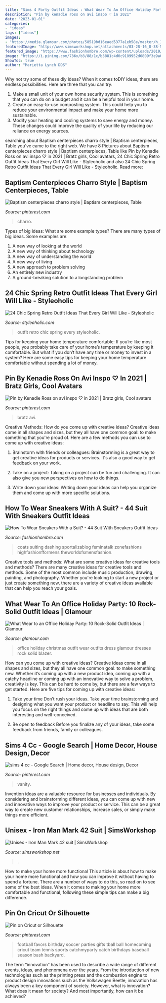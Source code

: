 ```yaml
---
title: "Sims 4 Party Outfit Ideas : What Wear To An Office Holiday Party: 10 Rock-solid Outfit Ideas"
description: "Pin by kenadie ross on avi inspo ♡ in 2021"
date: "2023-01-01"
categories:
- "ideas"
tags: ["ideas"]
images:
- "https://media.glamour.com/photos/58519bd16eaed5377a1eb58e/master/h_1025,c_limit/office-holiday-party-4.jpg"
featuredImage: "http://www.simsworkshop.net/attachments/03-28-16_8-38-55 am-jpg.4355/"
featured_image: "https://www.fashionhombre.com/wp-content/uploads/2019/07/Dashing-Suit-With-Sneakers-Outfit-To-Try-11.jpg"
image: "https://i.pinimg.com/736x/b3/88/1c/b3881c4d0c9109952d6809f3e9a0639b--the-sims-sims-.jpg"
ShowToc: true
author: "Marietta Lynch DDS"
---
```



Why not try some of these diy ideas?
When it comes toDIY ideas, there are endless possibilities. Here are three that you can try: 
1) Make a small unit of your own home security system. This is something that you can do on a budget and it can be a helpful tool in your home.
2) Create an easy-to-use composting system. This could help you to reduce your environmental impact and make your home more sustainable.
3) Modify your heating and cooling systems to save energy and money. These changes could improve the quality of your life by reducing our reliance on energy sources.

	

		
searching about Baptism centerpieces charro style | Baptism centerpieces, Table you've came to the right web. We have 8 Pictures about Baptism centerpieces charro style | Baptism centerpieces, Table like Pin by Kenadie Ross on avi inspo ♡ in 2021 | Bratz girls, Cool avatars, 24 Chic Spring Retro Outfit Ideas That Every Girl Will Like - Styleoholic and also 24 Chic Spring Retro Outfit Ideas That Every Girl Will Like - Styleoholic. Read more:
		
    
## Baptism Centerpieces Charro Style | Baptism Centerpieces, Table

<img loading=lazy src="https://i.pinimg.com/736x/a3/bc/98/a3bc98279593e3efd87a484ae3b2400c.jpg" onerror="this.onerror=null;this.src='https://tse4.mm.bing.net/th?id=OIP.fL3zcsf4V5FXW6Fnscv8SwHaNL&amp;pid=15.1';" alt="Baptism centerpieces charro style | Baptism centerpieces, Table">

_Source: pinterest.com_

>charro. 

	

Types of big ideas: What are some example types?
There are many types of big ideas. Some examples are:
1. A new way of looking at the world 
2. A new way of thinking about technology 
3. A new way of understanding the world 
4. A new way of living 
5. A new approach to problem solving 
6. An entirely new industry 
7. A ground-breaking solution to a longstanding problem 

    
## 24 Chic Spring Retro Outfit Ideas That Every Girl Will Like - Styleoholic

<img loading=lazy src="https://i.styleoholic.com/chic-retro-outfit-ideas-that-every-girl-will-like-6.jpg" onerror="this.onerror=null;this.src='https://tse1.mm.bing.net/th?id=OIP.L1nkn3qcSmwD_W3OjaOOOAAAAA&amp;pid=15.1';" alt="24 Chic Spring Retro Outfit Ideas That Every Girl Will Like - Styleoholic">

_Source: styleoholic.com_

>outfit retro chic spring every styleoholic. 

	

Tips for keeping your home temperature comfortable:
If you’re like most people, you probably take care of your home’s temperature by keeping it comfortable. But what if you don’t have any time or money to invest in a system? Here are some easy tips for keeping your home temperature comfortable without spending a lot of money.

    
## Pin By Kenadie Ross On Avi Inspo ♡ In 2021 | Bratz Girls, Cool Avatars

<img loading=lazy src="https://i.pinimg.com/736x/df/4a/26/df4a26ad8515c23dda0a13e1d1747b07.jpg" onerror="this.onerror=null;this.src='https://tse4.mm.bing.net/th?id=OIP.BlQvaoFkZzAUEv6KLg9jawHaL-&amp;pid=15.1';" alt="Pin by Kenadie Ross on avi inspo ♡ in 2021 | Bratz girls, Cool avatars">

_Source: pinterest.com_

>bratz avi. 

	

Creative Methods: How do you come up with creative ideas?
Creative ideas come in all shapes and sizes, but they all have one common goal: to make something that you're proud of. Here are a few methods you can use to come up with creative ideas:
1. Brainstorm with friends or colleagues: Brainstorming is a great way to get creative ideas for products or services. It's also a good way to get feedback on your work.

2. Take on a project: Taking on a project can be fun and challenging. It can also give you new perspectives on how to do things.

3. Write down your ideas: Writing down your ideas can help you organize them and come up with more specific solutions.

    
## How To Wear Sneakers With A Suit? - 44 Suit With Sneakers Outfit Ideas

<img loading=lazy src="https://www.fashionhombre.com/wp-content/uploads/2019/07/Dashing-Suit-With-Sneakers-Outfit-To-Try-11.jpg" onerror="this.onerror=null;this.src='https://tse4.mm.bing.net/th?id=OIP.PaUBCIpRuomrVe5GxFJLlgHaPD&amp;pid=15.1';" alt="How To Wear Sneakers With a Suit? - 44 Suit With Sneakers Outfit Ideas">

_Source: fashionhombre.com_

>coats suiting dashing sportalizablog feminatalk zonefashions highfashionfformens theworldofsmensfashion. 

	

Creative tools and methods: What are some creative ideas for creative tools and methods?
There are many creative ideas for creative tools and methods. Some of the most common include music production, drawing, painting, and photography. Whether you're looking to start a new project or just create something new, there are a variety of creative ideas available that can help you reach your goals.

    
## What Wear To An Office Holiday Party: 10 Rock-Solid Outfit Ideas | Glamour

<img loading=lazy src="https://media.glamour.com/photos/58519bd16eaed5377a1eb58e/master/h_1025,c_limit/office-holiday-party-4.jpg" onerror="this.onerror=null;this.src='https://tse4.mm.bing.net/th?id=OIP.s1pGtRk5OtpkkzqFtF0uwgHaLH&amp;pid=15.1';" alt="What Wear to an Office Holiday Party: 10 Rock-Solid Outfit Ideas | Glamour">

_Source: glamour.com_

>office holiday christmas outfit wear outfits dress glamour dresses rock solid blazer. 

	

How can you come up with creative ideas?
Creative ideas come in all shapes and sizes, but they all have one common goal: to make something new. Whether it’s coming up with a new product idea, coming up with a catchy headline or coming up with an innovative way to solve a problem, creativity is key. This can be hard to come by, but there are a few ways to get started. Here are five tips for coming up with creative ideas:
1. Take your time
Don’t rush your ideas. Take your time brainstorming and designing what you want your product or headline to say. This will help you focus on the right things and come up with ideas that are both interesting and well-conceived.

2. Be open to feedback
Before you finalize any of your ideas, take some feedback from friends, family or colleagues.

    
## Sims 4 Cc - Google Search | Home Decor, House Design, Decor

<img loading=lazy src="https://i.pinimg.com/736x/b3/88/1c/b3881c4d0c9109952d6809f3e9a0639b--the-sims-sims-.jpg" onerror="this.onerror=null;this.src='https://tse1.mm.bing.net/th?id=OIP.8noUQh_Vl6W_bEWIygqV0QHaEj&amp;pid=15.1';" alt="sims 4 cc - Google Search | Home decor, House design, Decor">

_Source: pinterest.com_

>vanity. 

	

Invention ideas are a valuable resource for businesses and individuals. By considering and brainstorming different ideas, you can come up with new and innovative ways to improve your product or service. This can be a great way to create new customer relationships, increase sales, or simply make things more efficient.

    
## Unisex - Iron Man Mark 42 Suit | SimsWorkshop

<img loading=lazy src="http://www.simsworkshop.net/attachments/03-28-16_8-38-55 am-jpg.4355/" onerror="this.onerror=null;this.src='https://tse3.mm.bing.net/th?id=OIP.WgxcjhKa92h3ItmG-NZRHAHaFs&amp;pid=15.1';" alt="Unisex - Iron Man Mark 42 suit | SimsWorkshop">

_Source: simsworkshop.net_

>. 

	

How to make your home more functional
This article is about how to make your home more functional and how you can improve it without having to spend a fortune. There are a number of ways to do this, so read on to see some of the best ideas. When it comes to making your home more comfortable and functional, following these simple tips can make a big difference.

    
## Pin On Cricut Or Silhouette

<img loading=lazy src="https://i.pinimg.com/736x/6d/22/48/6d2248b6f01791290fd85f9ae9967815--football-party-favors-football-parties.jpg" onerror="this.onerror=null;this.src='https://tse4.mm.bing.net/th?id=OIP.B1Eabq_L1rLpmTbyN91fbQHaLF&amp;pid=15.1';" alt="Pin on Cricut or Silhouette">

_Source: pinterest.com_

>football favors birthday soccer parties gifts tball ball homecoming cricut team tennis sports catchmyparty catch birthdays baseball season bash backyard. 

	

The term “innovation” has been used to describe a wide range of different events, ideas, and phenomena over the years. From the introduction of new technologies such as the printing press and the combustion engine to product design innovations such as the Volkswagen Beetle, innovation has always been a key component of society. However, what is innovation? What does it mean for society? And most importantly, how can it be achieved?

